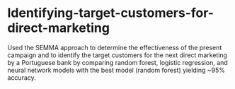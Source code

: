 # Identifying-target-customers-for-direct-marketing
Used the SEMMA approach to determine the effectiveness of the present campaign and to identify the target customers for the next direct marketing by a Portuguese bank by comparing random forest, logistic regression, and neural network models with the best model (random forest) yielding ~95% accuracy.
